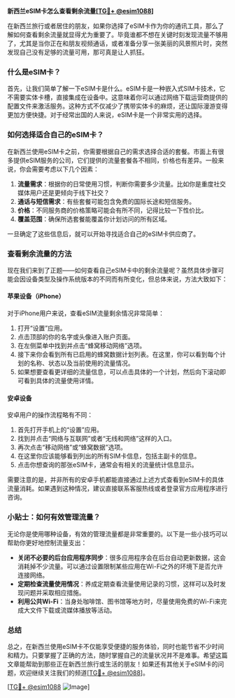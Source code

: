 **新西兰eSIM卡怎么查看剩余流量[[TG💪+ @esim1088](https://t.me/s/esim1088)]**

在新西兰旅行或者居住的朋友，如果你选择了eSIM卡作为你的通讯工具，那么了解如何查看剩余流量就显得尤为重要了。毕竟谁都不想在关键时刻发现流量不够用了，尤其是当你正在和朋友视频通话，或者准备分享一张美丽的风景照片时，突然发现自己没有足够的流量可用，那可真是让人抓狂。

### 什么是eSIM卡？

首先，让我们简单了解一下eSIM卡是什么。eSIM卡是一种嵌入式SIM卡技术，它不需要实体卡槽，直接集成在设备中。这意味着你可以通过网络下载运营商提供的配置文件来激活服务。这种方式不仅减少了携带实体卡的麻烦，还让国际漫游变得更加方便快捷。对于经常出国的人来说，eSIM卡是一个非常实用的选择。

### 如何选择适合自己的eSIM卡？

在新西兰使用eSIM卡之前，你需要根据自己的需求选择合适的套餐。市面上有很多提供eSIM服务的公司，它们提供的流量套餐各不相同，价格也有差异。一般来说，你会需要考虑以下几个因素：

1. **流量需求**：根据你的日常使用习惯，判断你需要多少流量。比如你是重度社交媒体用户还是更倾向于线下社交？
2. **通话与短信需求**：有些套餐可能包含免费的国际长途和短信服务。
3. **价格**：不同服务商的价格策略可能会有所不同，记得比较一下性价比。
4. **覆盖范围**：确保所选套餐能覆盖你计划访问的所有区域。

一旦确定了这些信息后，就可以开始寻找适合自己的eSIM卡供应商了。

### 查看剩余流量的方法

现在我们来到了正题——如何查看自己eSIM卡中的剩余流量呢？虽然具体步骤可能会因设备类型及操作系统版本的不同而有所变化，但总体来说，方法大致如下：

#### 苹果设备（iPhone）

对于iPhone用户来说，查看eSIM流量剩余情况非常简单：

1. 打开“设置”应用。
2. 点击顶部的你的名字或头像进入账户页面。
3. 在左侧菜单中找到并点击“蜂窝移动网络”选项。
4. 接下来你会看到所有已启用的蜂窝数据计划列表。在这里，你可以看到每个计划的名称、状态以及当前使用的流量情况。
5. 如果想要查看更详细的流量信息，可以点击具体的一个计划，然后向下滚动即可看到具体的流量使用详情。

#### 安卓设备

安卓用户的操作流程略有不同：

1. 首先打开手机上的“设置”应用。
2. 找到并点击“网络与互联网”或者“无线和网络”这样的入口。
3. 再次点击“移动网络”或“蜂窝数据”选项。
4. 在这里你应该能够看到列出的所有SIM卡信息，包括主副卡的信息。
5. 点击你想查询的那张eSIM卡，通常会有相关的流量统计信息显示。

需要注意的是，并非所有的安卓手机都能直接通过上述方式查看到eSIM卡的具体流量消耗。如果遇到这种情况，建议直接联系客服热线或者登录官方应用程序进行咨询。

### 小贴士：如何有效管理流量？

无论你是使用哪种设备，有效的管理流量都是非常重要的。以下是一些小技巧可以帮助你更好地控制流量支出：

- **关闭不必要的后台应用程序同步**：很多应用程序会在后台自动更新数据，这会消耗掉不少流量。可以通过设置限制某些应用在Wi-Fi之外的环境下是否允许连接网络。
- **定期检查流量使用情况**：养成定期查看流量使用记录的习惯，这样可以及时发现问题并采取相应措施。
- **利用公共Wi-Fi**：当身处咖啡馆、图书馆等地方时，尽量使用免费的Wi-Fi来完成大文件下载或流媒体播放等活动。

### 总结

总之，在新西兰使用eSIM卡不仅能享受便捷的服务体验，同时也能节省不少时间和精力。只要掌握了正确的方法，随时掌握自己的流量状况并不是难事。希望这篇文章能帮助到那些正在新西兰旅行或生活的朋友！如果还有其他关于eSIM卡的问题，欢迎继续关注我们的频道[[TG💪+ @esim1088](https://t.me/s/esim1088)]。

[[TG💪+ @esim1088](https://t.me/s/esim1088) ![Image](https://i.postimg.cc/4NQfJmqS/Snipaste-2025-05-13-00-14-12.png)]